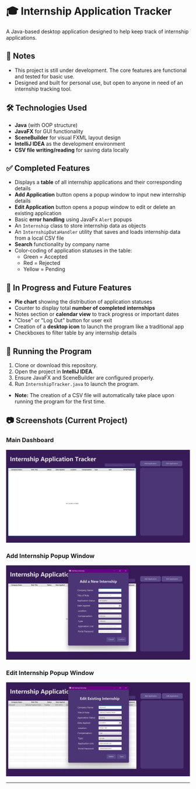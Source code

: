 # 🎓 Internship Application Tracker

A Java-based desktop application designed to help keep track of internship applications. 

## 📌 Notes

- This project is still under development. The core features are functional and tested for basic use.
- Designed and built for personal use, but open to anyone in need of an internship tracking tool.

## 🛠 Technologies Used

- **Java** (with OOP structure)
- **JavaFX** for GUI functionality
- **SceneBuilder** for visual FXML layout design
- **IntelliJ IDEA** as the development environment
- **CSV file writing/reading** for saving data locally 

## ✅ Completed Features

- Displays a **table** of all internship applications and their corresponding details
- **Add Application** button opens a popup window to input new internship details
- **Edit Application** button opens a popup window to edit or delete an existing application
- Basic **error handling** using JavaFx `Alert` popups
- An `Internship` class to store internship data as objects
- An `InternshipDataHandler` utility that saves and loads internship data from a local CSV file
- **Search** functionality by company name
- Color-coding of application statuses in the table:
  - Green = Accepted  
  - Red = Rejected  
  - Yellow = Pending

## 🚧 In Progress and Future Features

- **Pie chart** showing the distribution of application statuses
- Counter to display total **number of completed internships**
- Notes section or **calendar view** to track progress or important dates
- "Close" or "Log Out" button for user exit
- Creation of a **desktop icon** to launch the program like a traditional app
- Checkboxes to filter table by any internship details

## 📁 Running the Program

1. Clone or download this repository.
2. Open the project in **IntelliJ IDEA**.
3. Ensure JavaFX and SceneBuilder are configured properly.
4. Run `InternshipTracker.java` to launch the program.

- **Note:** The creation of a CSV file will automatically take place upon running the program for the first time. 

## 📷 Screenshots (Current Project)

### Main Dashboard
![Dashboard](Images/main_dashboard.png)

### Add Internship Popup Window
![Add Internship](Images/add_internship.png)

### Edit Internship Popup Window
![Edit Internship](Images/edit_internship.png)

---
